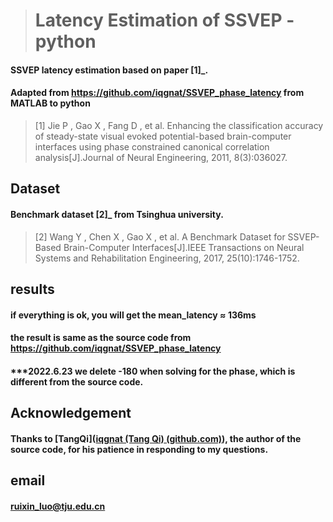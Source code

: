 > # Latency Estimation of SSVEP -python

#### SSVEP latency estimation based on paper [1]_.

#### Adapted from https://github.com/iqgnat/SSVEP_phase_latency from MATLAB to python

> [1] Jie P , Gao X , Fang D , et al. Enhancing the classification accuracy of steady-state visual evoked potential-based brain-computer interfaces using phase constrained canonical correlation analysis[J].Journal of Neural Engineering, 2011, 8(3):036027.

## Dataset

#### Benchmark dataset [2]_ from Tsinghua university.

>  [2] Wang Y , Chen X , Gao X , et al. A Benchmark Dataset for SSVEP-Based Brain-Computer Interfaces[J].IEEE Transactions on Neural Systems and Rehabilitation Engineering, 2017, 25(10):1746-1752.

## results

#### if everything is ok, you will get the mean_latency ≈ 136ms

#### the result is same as the source code from https://github.com/iqgnat/SSVEP_phase_latency

#### ***2022.6.23  we delete -180 when solving for the phase, which is different from the source code.

## Acknowledgement

#### Thanks to [TangQi]([iqgnat (Tang Qi) (github.com)](https://github.com/iqgnat)), the author of the source code, for his patience in responding to my questions.

## email

#### ruixin_luo@tju.edu.cn



